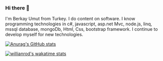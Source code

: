 ### Hi there 👋
I'm Berkay Umut from Turkey. I do content on software. I know programming technologies in c#, javascript, asp.net Mvc, node.js, linq, mssql database, mongoDb, Html, Css, bootstrap framework. I continue to develop myself for new technologies. 

[![Anurag's GitHub stats](https://github-readme-stats.vercel.app/api?username=berkayumut)](https://github.com/berkayumut/github-readme-stats)

[![willianrod's wakatime stats](https://github-readme-stats.vercel.app/api/wakatime?username=berkayumut)](https://github.com/anuraghazra/github-readme-stats)

